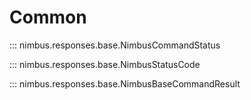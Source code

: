 # Common

::: nimbus.responses.base.NimbusCommandStatus

::: nimbus.responses.base.NimbusStatusCode

::: nimbus.responses.base.NimbusBaseCommandResult

